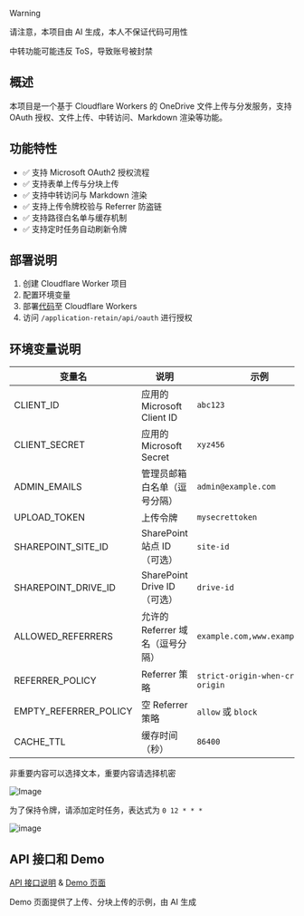 > [!Warning]
> 请注意，本项目由 AI 生成，本人不保证代码可用性
>
> 中转功能可能违反 ToS，导致账号被封禁

## 概述

本项目是一个基于 Cloudflare Workers 的 OneDrive 文件上传与分发服务，支持 OAuth 授权、文件上传、中转访问、Markdown 渲染等功能。

## 功能特性

- ✅ 支持 Microsoft OAuth2 授权流程
- ✅ 支持表单上传与分块上传
- ✅ 支持中转访问与 Markdown 渲染
- ✅ 支持上传令牌校验与 Referrer 防盗链
- ✅ 支持路径白名单与缓存机制
- ✅ 支持定时任务自动刷新令牌

## 部署说明

1. 创建 Cloudflare Worker 项目
2. 配置环境变量
3. 部署[代码](./worker.js)至 Cloudflare Workers
4. 访问 `/application-retain/api/oauth` 进行授权

## 环境变量说明

| 变量名                | 说明                             | 示例                              |
| --------------------- | -------------------------------- | --------------------------------- |
| CLIENT_ID             | 应用的 Microsoft Client ID       | `abc123`                          |
| CLIENT_SECRET         | 应用的 Microsoft Secret          | `xyz456`                          |
| ADMIN_EMAILS          | 管理员邮箱白名单（逗号分隔）     | `admin@example.com`               |
| UPLOAD_TOKEN          | 上传令牌                         | `mysecrettoken`                   |
| SHAREPOINT_SITE_ID    | SharePoint 站点 ID（可选）       | `site-id`                         |
| SHAREPOINT_DRIVE_ID   | SharePoint Drive ID（可选）      | `drive-id`                        |
| ALLOWED_REFERRERS     | 允许的 Referrer 域名（逗号分隔） | `example.com,www.example.com`     |
| REFERRER_POLICY       | Referrer 策略                    | `strict-origin-when-cross-origin` |
| EMPTY_REFERRER_POLICY | 空 Referrer 策略                 | `allow` 或 `block`                |
| CACHE_TTL             | 缓存时间（秒）                   | `86400`                           |

非重要内容可以选择文本，重要内容请选择机密

![Image](https://github.com/user-attachments/assets/1948b268-4735-4e07-8878-164218d760e6)

为了保持令牌，请添加定时任务，表达式为 `0 12 * * *`

![image](https://github.com/user-attachments/assets/b9c279ff-9bed-4b79-9234-d573b88ce655)

## API 接口和 Demo

[API 接口说明](./API.md) & [Demo 页面](./example.html)

Demo 页面提供了上传、分块上传的示例，由 AI 生成

